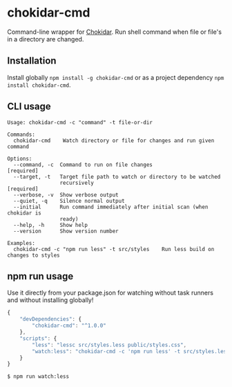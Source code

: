 chokidar-cmd
============

Command-line wrapper for [Chokidar](https://github.com/paulmillr/chokidar). Run shell command when file or file's in a
directory are changed.

## Installation

Install globally `npm install -g chokidar-cmd` or as a project dependency `npm install chokidar-cmd`.

## CLI usage

    Usage: chokidar-cmd -c "command" -t file-or-dir
    
    Commands:
      chokidar-cmd    Watch directory or file for changes and run given command
    
    Options:
      --command, -c  Command to run on file changes                       [required]
      --target, -t   Target file path to watch or directory to be watched
                     recursively                                          [required]
      --verbose, -v  Show verbose output
      --quiet, -q    Silence normal output
      --initial      Run command immediately after initial scan (when chokidar is
                     ready)
      --help, -h     Show help
      --version      Show version number
    
    Examples:
      chokidar-cmd -c "npm run less" -t src/styles    Run less build on changes to styles


## npm run usage

Use it directly from your package.json for watching without task runners and without installing globally!

```javascript
{
    "devDependencies": {
        "chokidar-cmd": "^1.0.0"
    },
    "scripts": {
        "less": "lessc src/styles.less public/styles.css",
        "watch:less": "chokidar-cmd -c 'npm run less' -t src/styles.less"
    }
}
```

    $ npm run watch:less
